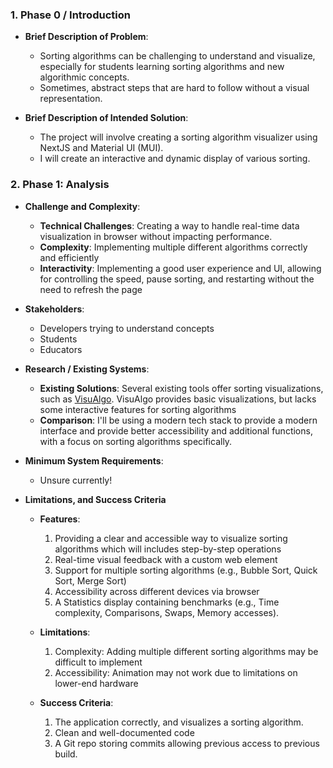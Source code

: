 
### 1. **Phase 0 / Introduction**

- **Brief Description of Problem**:
    
    - Sorting algorithms can be challenging to understand and visualize, especially for students learning sorting algorithms and new algorithmic concepts. 
    - Sometimes, abstract steps that are hard to follow without a visual representation.
	
- **Brief Description of Intended Solution**:
    
    - The project will involve creating a sorting algorithm visualizer using NextJS and Material UI (MUI). 
    - I will create an interactive and dynamic display of various sorting.

### 2. **Phase 1: Analysis**

- **Challenge and Complexity**:
    
    - **Technical Challenges**: Creating a way to handle real-time data visualization in browser without impacting performance.
    - **Complexity**: Implementing multiple different algorithms correctly and efficiently
    - **Interactivity**: Implementing a good user experience and UI, allowing for controlling the speed, pause sorting, and restarting without the need to refresh the page
	
- **Stakeholders**:
    
    - Developers trying to understand concepts
    - Students
    - Educators
	
- **Research / Existing Systems**:
    
    - **Existing Solutions**: Several existing tools offer sorting visualizations, such as [VisuAlgo](https://visualgo.net/). VisuAlgo provides basic visualizations, but lacks some interactive features for sorting algorithms
    - **Comparison**: I'll be using a modern tech stack to provide a modern interface and provide better accessibility and additional functions, with a focus on sorting algorithms specifically.
	
- **Minimum System Requirements**:
    
	- Unsure currently!

- **Limitations, and Success Criteria**

	- **Features**:
	    
	    1. Providing a clear and accessible way to visualize sorting algorithms which will includes step-by-step operations
	    2. Real-time visual feedback with a custom web element
	    3. Support for multiple sorting algorithms (e.g., Bubble Sort, Quick Sort, Merge Sort) 
	    4. Accessibility across different devices via browser
	    5. A Statistics display containing benchmarks (e.g., Time complexity, Comparisons, Swaps, Memory accesses).

    - **Limitations**:
	
        1. Complexity: Adding multiple different sorting algorithms may be difficult to implement
        2. Accessibility: Animation may not work due to limitations on lower-end hardware
	
    - **Success Criteria**:
	
        1. The application correctly, and visualizes a sorting algorithm.
        2. Clean and well-documented code
        3. A Git repo storing commits allowing previous access to previous build.
